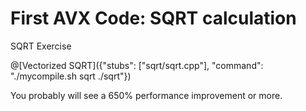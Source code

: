# First AVX Code: SQRT calculation

SQRT Exercise

@[Vectorized SQRT]({"stubs": ["sqrt/sqrt.cpp"], "command": "./mycompile.sh sqrt ./sqrt"})

You probably will see a 650% performance improvement or more.